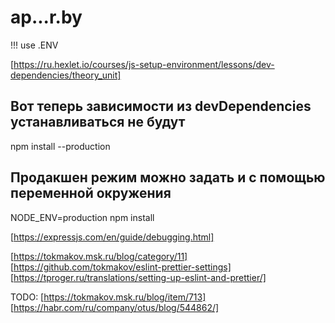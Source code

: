 # ap...r.by

!!! use .ENV

[https://ru.hexlet.io/courses/js-setup-environment/lessons/dev-dependencies/theory_unit]

## Вот теперь зависимости из devDependencies устанавливаться не будут

npm install --production

## Продакшен режим можно задать и с помощью переменной окружения

NODE_ENV=production npm install

[https://expressjs.com/en/guide/debugging.html]

[https://tokmakov.msk.ru/blog/category/11]
[https://github.com/tokmakov/eslint-prettier-settings]
[https://tproger.ru/translations/setting-up-eslint-and-prettier/]

TODO:
[https://tokmakov.msk.ru/blog/item/713]
[https://habr.com/ru/company/otus/blog/544862/]
